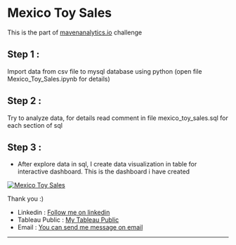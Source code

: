 <h1>Mexico Toy Sales</h1>

<p>This is the part of <a href="mavenanalytics.io">mavenanalytics.io</a> challenge</p>

Step 1 :
-----------
Import data from csv file to mysql database using python (open file Mexico_Toy_Sales.ipynb for details)

Step 2 :
-----------
Try to analyze data, for details read comment in file mexico_toy_sales.sql for each section of sql

Step 3 :
-----------
- After explore data in sql, I create data visualization in table for interactive dashboard. This is the dashboard i have created 

<div class='tableauPlaceholder' id='viz1677314160120' style='position: relative'><noscript><a href='#'><img alt='Mexico Toy Sales ' src='https:&#47;&#47;public.tableau.com&#47;static&#47;images&#47;Me&#47;MexicoToySales_16758307648510&#47;MexicoToySales&#47;1_rss.png' style='border: none' /></a></noscript><object class='tableauViz'  style='display:none;'><param name='host_url' value='https%3A%2F%2Fpublic.tableau.com%2F' /> <param name='embed_code_version' value='3' /> <param name='site_root' value='' /><param name='name' value='MexicoToySales_16758307648510&#47;MexicoToySales' /><param name='tabs' value='no' /><param name='toolbar' value='yes' /><param name='static_image' value='https:&#47;&#47;public.tableau.com&#47;static&#47;images&#47;Me&#47;MexicoToySales_16758307648510&#47;MexicoToySales&#47;1.png' /> <param name='animate_transition' value='yes' /><param name='display_static_image' value='yes' /><param name='display_spinner' value='yes' /><param name='display_overlay' value='yes' /><param name='display_count' value='yes' /><param name='language' value='en-US' /></object></div>                  


Thank you :)

- Linkedin : <a href='https://www.linkedin.com/in/elfridhasman/'>Follow me on linkedin</a>
- Tableau Public : <a href='https://public.tableau.com/app/profile/elfridus.hasman'>My Tableau Public</a>
- Email : <a href='mailto:elfridhasman@gmail.com'>You can send me message on email</a>
--------------------------------------------------------------------------------------------------------
